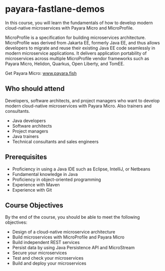 # payara-fastlane-demos

In this course, you will learn the fundamentals of how to develop modern cloud-native microservices with Payara Micro and MicroProfile.

MicroProfile is a specification for building microservices architecture. MicroProfile was derived from Jakarta EE, formerly Java EE, and thus allows developers to migrate and reuse their existing Java EE code seamlessly in modern microservice applications. It delivers application portability of microservices across multiple MicroProfile vendor frameworks such as Payara Micro, Helidon, Quarkus, Open Liberty, and TomEE.

Get Payara Micro: www.payara.fish


## Who should attend

Developers, software architects, and project managers who want to develop modern cloud-native microservices with Payara Micro. Also trainers and consultants.

* Java developers
* Software architects
* Project managers
* Java trainers
* Technical consultants and sales engineers

## Prerequisites

* Proficiency in using a Java IDE such as Eclipse, IntelliJ, or Netbeans
* Fundamental knowledge in Java
* Proficiency in object-oriented programming
* Experience with Maven
* Experience with Git


## Course Objectives


By the end of the course, you should be able to meet the following objectives:

* Design of a cloud-native microservice architecture
* Build microservices with MicroProfile and Payara Micro
* Build independent REST services
* Persist data by using Java Persistence API and MicroStream
* Secure your microservices
* Test and check your microservices
* Build and deploy your microservices
